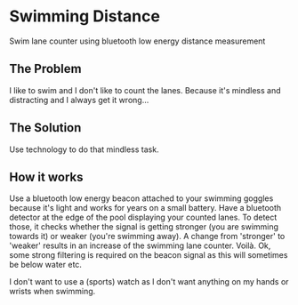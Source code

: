 # Swimming Distance

Swim lane counter using bluetooth low energy distance measurement

## The Problem

I like to swim and I don't like to count the lanes. Because it's mindless and distracting and I always get it wrong...

## The Solution

Use technology to do that mindless task.

## How it works

Use a bluetooth low energy beacon attached to your swimming goggles because it's light and works for years on a small battery. Have a bluetooth detector at the edge of the pool displaying your counted lanes. To detect those, it checks whether the signal is getting stronger (you are swimming towards it) or weaker (you're swimming away). A change from 'stronger' to 'weaker' results in an increase of the swimming lane counter. Voilà. Ok, some strong filtering is required on the beacon signal as this will sometimes be below water etc.

I don't want to use a (sports) watch as I don't want anything on my hands or wrists when swimming.
